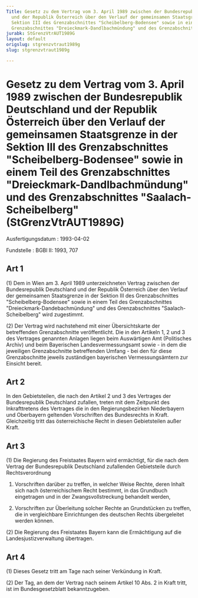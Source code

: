 ```yaml
---
Title: Gesetz zu dem Vertrag vom 3. April 1989 zwischen der Bundesrepublik Deutschland
  und der Republik Österreich über den Verlauf der gemeinsamen Staatsgrenze in der
  Sektion III des Grenzabschnittes "Scheibelberg-Bodensee" sowie in einem Teil des
  Grenzabschnittes "Dreieckmark-Dandlbachmündung" und des Grenzabschnittes "Saalach-Scheibelberg"
jurabk: StGrenzVtrAUT1989G
layout: default
origslug: stgrenzvtraut1989g
slug: stgrenzvtraut1989g

---
```


# Gesetz zu dem Vertrag vom 3. April 1989 zwischen der Bundesrepublik Deutschland und der Republik Österreich über den Verlauf der gemeinsamen Staatsgrenze in der Sektion III des Grenzabschnittes "Scheibelberg-Bodensee" sowie in einem Teil des Grenzabschnittes "Dreieckmark-Dandlbachmündung" und des Grenzabschnittes "Saalach-Scheibelberg" (StGrenzVtrAUT1989G)

Ausfertigungsdatum
:   1993-04-02

Fundstelle
:   BGBl II: 1993, 707



## Art 1

(1) Dem in Wien am 3. April 1989 unterzeichneten Vertrag zwischen der Bundesrepublik Deutschland und der Republik Österreich über den Verlauf der gemeinsamen Staatsgrenze in der Sektion III des Grenzabschnittes "Scheibelberg-Bodensee" sowie in einem Teil des Grenzabschnittes "Dreieckmark-Dandebachmündung" und des Grenzabschnittes "Saalach-Scheibelberg" wird zugestimmt.

(2) Der Vertrag wird nachstehend mit einer Übersichtskarte der betreffenden Grenzabschnitte veröffentlicht. Die in den Artikeln 1, 2 und 3 des Vertrages genannten Anlagen liegen beim Auswärtigen Amt (Politisches Archiv) und beim Bayerischen Landesvermessungsamt sowie - in dem die jeweiligen Grenzabschnitte betreffenden Umfang - bei den für diese Grenzabschnitte jeweils zuständigen bayerischen Vermessungsämtern zur Einsicht bereit.


## Art 2

In den Gebietsteilen, die nach den Artikel 2 und 3 des Vertrages der Bundesrepublik Deutschland zufallen, treten mit dem Zeitpunkt des Inkrafttretens des Vertrages die in den Regierungsbezirken Niederbayern und Oberbayern geltenden Vorschriften des Bundesrechts in Kraft. Gleichzeitig tritt das österreichische Recht in diesen Gebietsteilen außer Kraft.


## Art 3

(1) Die Regierung des Freistaates Bayern wird ermächtigt, für die nach dem Vertrag der Bundesrepublik Deutschland zufallenden Gebietsteile durch Rechtsverordnung

1.  Vorschriften darüber zu treffen, in welcher Weise Rechte, deren Inhalt sich nach österreichischem Recht bestimmt, in das Grundbuch eingetragen und in der Zwangsvollstreckung behandelt werden,


2.  Vorschriften zur Überleitung solcher Rechte an Grundstücken zu treffen, die in vergleichbare Einrichtungen des deutschen Rechts übergeleitet werden können.




(2) Die Regierung des Freistaates Bayern kann die Ermächtigung auf die Landesjustizverwaltung übertragen.


## Art 4

(1) Dieses Gesetz tritt am Tage nach seiner Verkündung in Kraft.

(2) Der Tag, an dem der Vertrag nach seinem Artikel 10 Abs. 2 in Kraft tritt, ist im Bundesgesetzblatt bekanntzugeben.

